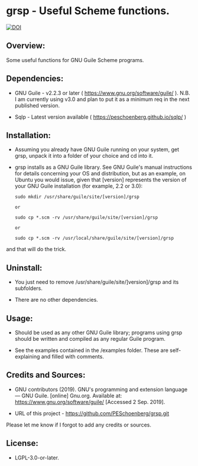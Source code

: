 # grsp - Useful Scheme functions.

[![DOI](https://zenodo.org/badge/163432499.svg)](https://zenodo.org/badge/latestdoi/163432499)


## Overview:

Some useful functions for GNU Guile Scheme programs.


## Dependencies:

* GNU Guile - v2.2.3 or later ( https://www.gnu.org/software/guile/ ). N.B. I am
currently using v3.0 and plan to put it as a minimum req in the next published
version.

* Sqlp - Latest version available ( https://peschoenberg.github.io/sqlp/ )


## Installation:

* Assuming you already have GNU Guile running on your system, get grsp, unpack it
into a folder of your choice and cd into it.

* grsp installs as a GNU Guile library. See GNU Guile's manual instructions for
details concerning your OS and distribution, but as an example, on Ubuntu you
would issue, given that [version] represents the version of your GNU Guile
installation (for example, 2.2 or 3.0):

      sudo mkdir /usr/share/guile/site/[version]/grsp

      or

      sudo cp *.scm -rv /usr/share/guile/site/[version]/grsp

      or

      sudo cp *.scm -rv /usr/local/share/guile/site/[version]/grsp

and that will do the trick.


## Uninstall:

* You just need to remove /usr/share/guile/site/]version]/grsp and its subfolders.

* There are no other dependencies.


## Usage:

* Should be used as any other GNU Guile library; programs using grsp should be 
written and compiled as any regular Guile program.

* See the examples contained in the /examples folder. These are self-explaining
and filled with comments.


## Credits and Sources:

* GNU contributors (2019). GNU's programming and extension language — GNU Guile.
[online] Gnu.org. Available at: https://www.gnu.org/software/guile/
[Accessed 2 Sep. 2019].

* URL of this project - https://github.com/PESchoenberg/grsp.git

Please let me know if I forgot to add any credits or sources.


## License:

* LGPL-3.0-or-later.


